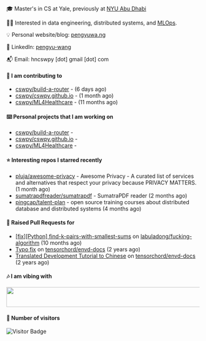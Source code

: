 🎓 Master's in CS at Yale, previously at [NYU Abu Dhabi](https://nyuad.nyu.edu/en/)

🧑‍💻 Interested in data engineering, distributed systems, and [MLOps](https://dlab.berkeley.edu/news/what-mlops-introduction-world-machine-learning-operations).

💡 Personal website/blog: [pengyuwa.ng](https://pengyuwa.ng/)

🙌 LinkedIn: [pengyu-wang](https://www.linkedin.com/in/pengyu-wang/)

📬 Email: hncswpy [dot] gmail [dot] com

#### 🔭 I am contributing to

- [cswpy/build-a-router](https://github.com/cswpy/build-a-router) -  (6 days ago)
- [cswpy/cswpy.github.io](https://github.com/cswpy/cswpy.github.io) -  (1 month ago)
- [cswpy/ML4Healthcare](https://github.com/cswpy/ML4Healthcare) -  (11 months ago)

#### ⌨️ Personal projects that I am working on

- [cswpy/build-a-router](https://github.com/cswpy/build-a-router) - 
- [cswpy/cswpy.github.io](https://github.com/cswpy/cswpy.github.io) - 
- [cswpy/ML4Healthcare](https://github.com/cswpy/ML4Healthcare) - 

#### ⭐ Interesting repos I starred recently

- [pluja/awesome-privacy](https://github.com/pluja/awesome-privacy) - Awesome Privacy - A curated list of services and alternatives that respect your privacy because PRIVACY MATTERS. (1 month ago)
- [sumatrapdfreader/sumatrapdf](https://github.com/sumatrapdfreader/sumatrapdf) - SumatraPDF reader (2 months ago)
- [pingcap/talent-plan](https://github.com/pingcap/talent-plan) - open source training courses about distributed database and distributed systems (4 months ago)

#### 🔨 Raised Pull Requests for

- [[fix][Python] find-k-pairs-with-smallest-sums](https://github.com/labuladong/fucking-algorithm/pull/1424) on [labuladong/fucking-algorithm](https://github.com/labuladong/fucking-algorithm) (10 months ago)
- [Typo fix](https://github.com/tensorchord/envd-docs/pull/73) on [tensorchord/envd-docs](https://github.com/tensorchord/envd-docs) (2 years ago)
- [Translated Development Tutorial to Chinese](https://github.com/tensorchord/envd-docs/pull/71) on [tensorchord/envd-docs](https://github.com/tensorchord/envd-docs) (2 years ago)

#### 🎶 I am vibing with
<img
	src="https://spotify-badge-opal.vercel.app/api/now-playing.svg"
	width="540"
	height="52"
/>

#### 🔢 Number of visitors
![Visitor Badge](https://visitor-badge.laobi.icu/badge?page_id=cswpy)
